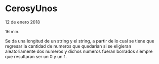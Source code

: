 # CerosyUnos
12 de enero 2018

16 min.

Se da una longitud de un string y el string, a partir de lo cual se tiene que regresar la cantidad de numeros que quedarian si se eligieran aleatoriamente dos numeros y dichos numeros fueran borrados siempre que resultaran ser un 0 y un 1.
